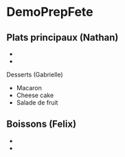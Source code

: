 # DemoPrepFete

Plats principaux (Nathan)
-
-
-

Desserts (Gabrielle)
- Macaron
- Cheese cake
- Salade de fruit

Boissons (Felix)
-
-
-